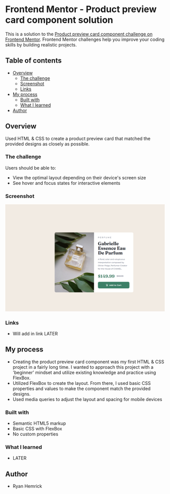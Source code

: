# Frontend Mentor - Product preview card component solution
This is a solution to the [Product preview card component challenge on Frontend Mentor](https://www.frontendmentor.io/challenges/product-preview-card-component-GO7UmttRfa). Frontend Mentor challenges help you improve your coding skills by building realistic projects. 


## Table of contents
- [Overview](#overview)
  - [The challenge](#the-challenge)
  - [Screenshot](#screenshot)
  - [Links](#links)
- [My process](#my-process)
  - [Built with](#built-with)
  - [What I learned](#what-i-learned)
- [Author](#author)


## Overview
Used HTML & CSS to create a product preview card that matched the provided designs as closely as possible.


### The challenge
Users should be able to:
- View the optimal layout depending on their device's screen size
- See hover and focus states for interactive elements


### Screenshot
![](./screenshot.png)


### Links
- Will add in link LATER


## My process
- Creating the product preview card component was my first HTML & CSS project in a fairly long time. I wanted to approach this project with a 'beginner' mindset and utilize existing knowledge and practice using FlexBox.
- Utilized FlexBox to create the layout. From there, I used basic CSS properties and values to make the component match the provided designs.
- Used media queries to adjust the layout and spacing for mobile devices


### Built with
- Semantic HTML5 markup
- Basic CSS with FlexBox
- No custom properties


### What I learned
- LATER


## Author
- Ryan Hemrick
